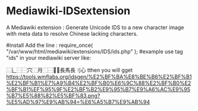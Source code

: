 # Mediawiki-IDSextension
A Mediawiki extension : Generate Unicode IDS to a new character image with meta data to resolve Chinese lacking characters.

#install
Add the line :
require_once( "/var/www/html/mediawiki/extensions/IDS/ids.php" );
#example
use tag "ids" in your mediawiki server like:

  <ids>⿺辶⿱⿱穴⿰月⿰⿱⿲長馬長刂心</ids> 
tthen you will gget https://tools.wmflabs.org/idsgen/%E2%BF%BA%E8%BE%B6%E2%BF%B1%E2%BF%B1%E7%A9%B4%E2%BF%B0%E6%9C%88%E2%BF%B0%E2%BF%B1%EF%95%9F%E2%BF%B2%E9%95%B7%E9%A6%AC%E9%95%B7%E5%88%82%E5%BF%83.png?%E5%AD%97%E9%AB%94=%E6%A5%B7%E9%AB%94
